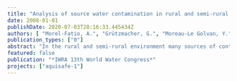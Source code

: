 ```yaml
---
title: "Analysis of source water contamination in rural and semi-rural areas in Europe and United States"
date: 2008-01-01
publishDate: 2020-07-03T20:16:33.445434Z
authors: [ "Morel-Fatio, A.", "Grützmacher, G.", "Moreau-Le Golvan, Y.", "Schroeder, K.", "Strube, T." ]
publication_types: ["0"]
abstract: "In the rural and semi-rural environment many sources of contamination may impact surface water quality. In addition to nutrients from agricultural activities, contaminants occurring at low concentration so-called trace contaminants are a growing issue for water quality. To address this issue and investigate mitigation measures, the Berlin Centre of Competence for Water (KompetenzZentrum Wasser Berlin) developed a collaborative research project called Aquisafe, in association with the Indiana University – Perdue University Indianapolis (IUPUI), the German Federal Agency for the Environment “Umweltbundesamt” (UBA) and Veolia Water. The project aims at investigating mitigation zones such as constructed wetlands or riparian zones to improve the quality of surface water with respect to diffuse pollution. Before using models and conducting field experiments, the first part of the project is an extensive analysis of the nature, occurrence, and risks of source water contamination in rural and semi-rural areas. This is the subject of the poster. The objectives of this first part of the project are (i) to provide background information on surface water and its use in Europe, particularly regarding drinking water supply, (ii) to investigate the characteristics of the families of pollutants that are potentially of interest, and finally (iii) to select the most relevant trace contaminants to be investigated in future field experiments. To reach these objectives, an extensive literature review was carried out, using different criteria to select the relevant families of pollutants and then the individual substances. The screening process is currently in progress and includes a collection of substance characteristics that will be used for subsequent selection, such as toxicity or persistence in the environment. Key figures and information were collected concerning the nature, use and vulnerability of surface water in Europe that provides 70% of total water abstraction (drinking water, industry and agriculture) in Europe. The main pollutant families of interest for the screening process were the following: pesticides used in agriculture (e.g. glyphosate or isoproturon), pollutants coming from the spreading of animal waste on land (e.g. veterinary pharmaceuticals or hormones), pollutants coming from the spreading of sludge from wastewater treatment plants (e.g. heavy metals or hormones), pollutants from natural areas (e.g. flame retardants in forests), and pollutants from transportation networks (e.g. heavy metals from vehicles). Consequently in a rural or semi-rural area, the land use in the watershed plays a key role in the selection and assessment of priority pollutants coming from diffuse sources and entering surface waters. The work is still in progress concerning the review of pollutant families, and will lead to the final screening at substance level, providing a list of key contaminants for the other work packages within the Aquisafe project. Eventually, corresponding data for the same issues in the United States will be added and provide a comparison between the two continents."
featured: false
publication: "*IWRA 13th World Water Congress*"
projects: ["aquisafe-1"]
---
```


